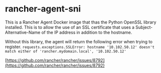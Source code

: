 # rancher-agent-sni

This is a Rancher Agent Docker image that thas the Python OpenSSL library installed.  This is to allow the use of an SSL certificate that uses a Subject-Alternative-Name of the IP address in addition to the hostname.

Without this library, the agent will return the following error when trying to register.
 `requests.exceptions.SSLError: hostname '10.102.50.12' doesn't match either of 'rancher.mydomain.local', '10.102.50.12'` 
 
[https://github.com/rancher/rancher/issues/8792](https://github.com/rancher/rancher/issues/8792)